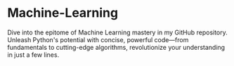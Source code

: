 # Machine-Learning
Dive into the epitome of Machine Learning mastery in my GitHub repository. Unleash Python's potential with concise, powerful code—from fundamentals to cutting-edge algorithms, revolutionize your understanding in just a few lines.
